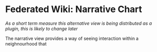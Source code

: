 # Federated Wiki: Narrative Chart

*As a short term measure this alternative view is being distributed as a plugin, this is
likely to change later*

The narrative view provides a way of seeing interaction within a neighnourhood that
